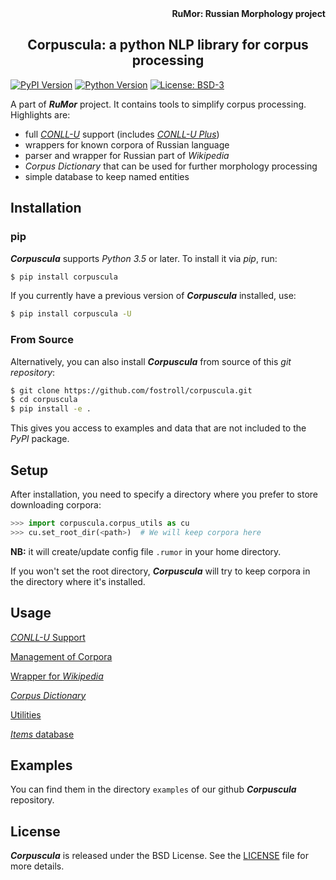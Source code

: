 <div align="right"><strong>RuMor: Russian Morphology project</strong></div>
<h2 align="center">Corpuscula: a python NLP library for corpus processing</h2>

[![PyPI Version](https://img.shields.io/pypi/v/corpuscula?color=blue)](https://pypi.org/project/corpuscula/)
[![Python Version](https://img.shields.io/pypi/pyversions/corpuscula?color=blue)](https://www.python.org/)
[![License: BSD-3](https://img.shields.io/badge/License-BSD-brightgreen.svg)](https://opensource.org/licenses/BSD-3-Clause)

A part of ***RuMor*** project. It contains tools to simplify corpus
processing. Highlights are:

* full [*CONLL-U*](https://universaldependencies.org/format.html) support
(includes [*CONLL-U Plus*](https://universaldependencies.org/ext-format.html))
* wrappers for known corpora of Russian language
* parser and wrapper for Russian part of *Wikipedia*
* *Corpus Dictionary* that can be used for further morphology processing
* simple database to keep named entities

## Installation

### pip

***Corpuscula*** supports *Python 3.5* or later. To install it via *pip*, run:
```sh
$ pip install corpuscula
```

If you currently have a previous version of ***Corpuscula*** installed, use:
```sh
$ pip install corpuscula -U
```

### From Source

Alternatively, you can also install ***Corpuscula*** from source of this *git
repository*:
```sh
$ git clone https://github.com/fostroll/corpuscula.git
$ cd corpuscula
$ pip install -e .
```
This gives you access to examples and data that are not included to the
*PyPI* package.

## Setup

After installation, you need to specify a directory where you prefer to store
downloading corpora:
```python
>>> import corpuscula.corpus_utils as cu
>>> cu.set_root_dir(<path>)  # We will keep corpora here
```
**NB:** it will create/update config file `.rumor` in your home directory.

If you won't set the root directory, ***Corpuscula*** will try to keep corpora
in the directory where it's installed.

## Usage

[*CONLL-U* Support](https://github.com/fostroll/corpuscula/blob/master/doc/README_CONLLU.md)

[Management of Corpora](https://github.com/fostroll/corpuscula/blob/master/doc/README_CORPORA.md)

[Wrapper for *Wikipedia*](https://github.com/fostroll/corpuscula/blob/master/doc/README_WIKIPEDIA.md)

[*Corpus Dictionary*](https://github.com/fostroll/corpuscula/blob/master/doc/README_CDICT.md)

[Utilities](https://github.com/fostroll/corpuscula/blob/master/doc/README_UTILS.md)

[*Items* database](https://github.com/fostroll/corpuscula/blob/master/doc/README_ITEMS.md)

## Examples

You can find them in the directory `examples` of our github ***Corpuscula*** repository.

## License

***Corpuscula*** is released under the BSD License. See the
[LICENSE](https://github.com/fostroll/corpuscula/blob/master/LICENSE) file for more details.
